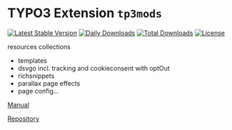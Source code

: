 # TYPO3 Extension ``tp3mods``
[![Latest Stable Version](https://poser.pugx.org/web-tp3/tp3mods/v/stable)](https://packagist.org/packages/web-tp3/tp3mods)
[![Daily Downloads](https://poser.pugx.org/web-tp3/tp3mods/d/daily)](https://packagist.org/packages/web-tp3/tp3mods)
[![Total Downloads](https://poser.pugx.org/web-tp3/tp3mods/downloads)](https://packagist.org/packages/web-tp3/tp3mods)
[![License](https://poser.pugx.org/web-tp3/tp3mods/license)](https://packagist.org/packages/web-tp3/tp3mods)

resources collections
- templates
- dsvgo incl. tracking and cookieconsent with optOut
- richsnippets 
- parallax page effects 
- page config...

[Manual](https://web.tp3.de/manual/tp3mods.html)

[Repository](https://bitbucket.org/web-tp3/tp3mods.git)
